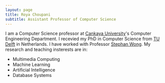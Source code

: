 ```yaml
---
layout: page
title: Roya Choupani
subtitle: Assistant Professor of Computer Science
---
```


I am a Computer Science professor at [Cankaya University](http://www.cankaya.edu.tr/index_en.php)'s Computer Engineering Department. I recevied my PhD in Computer Science from [TU Delft](https://www.tudelft.nl) in Netherlands. I have worked with Professor [Stephan Wong](https://www.tudelft.nl/eemcs/the-faculty/departments/quantum-computer-engineering/computer-engineering/staff/stephan-wong/). My research and teaching insterests are in:

- Multimedia Computing
- Machine Learning
- Artificial Intelligence
- Database Systems
